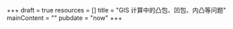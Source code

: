 +++
draft = true
resources = []
title = "GIS 计算中的凸包、凹包、内凸等问题"
mainContent = ""
pubdate = "now"
+++

